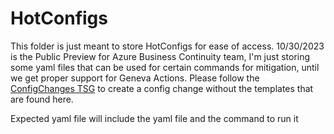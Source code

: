 # HotConfigs

This folder is just meant to store HotConfigs for ease of access. 10/30/2023 is the Public Preview for Azure Business Continuity team, I'm just storing some yaml files that can be used for certain commands for mitigation, until we get proper support for Geneva Actions. Please follow the [ConfigChanges TSG](https://eng.ms/docs/cloud-ai-platform/azure-core/azure-management-and-platforms/control-plane-bburns/azure-resource-graph/azure-resource-graph/datalabs/tsgs/configchange) to create a config change without the templates that are found here.

Expected yaml file will include the yaml file and the command to run it